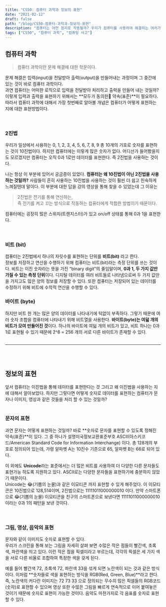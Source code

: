 ```yaml
---
title: "CS50: 컴퓨터 과학과 정보의 표현"
date: "2021-02-12"
draft: false
path: "/blog/CS50-컴퓨터-과학과-정보의-표현"
description: "컴퓨터는 어떤 원리로 작동될까? 우리가 컴퓨터를 사용하여 해결하는 여러가지 일들은 어떻게 가능한걸까?"
tags: ["CS50", "컴퓨터 과학", "컴퓨팅 사고"]
---
```


## 컴퓨터 과학
> 컴퓨터 과학이란 문제 해결에 대한 학문이다. 

문제 해결은 입력(input)을 전달받아 출력(output)을 만들어내는 과정이며 그 중간에 있는 것이 바로 컴퓨터 과학이다.  
과연 컴퓨터는 어떠한 로직으로 입력을 전달받아 처리하고 출력을 만들어 내는 것일까?  
이렇게 입력과 출력을 표현하기 위해서는 **모두가 동의한 약속(표준)**이 필요하다. 따라서 컴퓨터 과학에 대해서 가장 첫번째로 알아볼 개념은 컴퓨터가 어떻게 표현하는 지에 대한
표현방법이다.
<br/><br/><br/>

### 2진법

우리가 일상에서 사용하는 0, 1, 2, 3, 4, 5, 6, 7, 8, 9 총 10개의 기호로 숫자를 표현하는 것이 10진법이다. 하지만 컴퓨터에는 이렇게 많은 숫자가 없다. 
어디선가 들어봤을지도 모르겠지만 컴퓨터는 오직 0과 1로만 데이터를 표현한다. 즉 2진법을 사용하는 것이다. 

나는 항상 이 부분에 있어서 궁금증이 있었다. **컴퓨터는 왜 10진법이 아닌 2진법을 사용하는 것일까?** 사람들이 흔히 사용하는 10진법을 사용하는 것이 훨씬 더 쉽고 친숙하게 느껴질텐데 말이다.
이 부분에 대한 답을 강의 영상을 통해 찾을 수 있었는데 그 이유는 
> 2진법은 전기를 통해 연산하는,  
즉 전기를 켜고 끄는 방식으로 작동하는 컴퓨터에게 적합한 방법이기 때문이다. 

컴퓨터에는 굉장히 많은 스위치(트렌지스터)가 있고 on/off 상태를 통해 0과 1을 표현한다. 
<br/><br/><br/>

### 비트 (bit)

컴퓨터는 2진법에서 하나의 자릿수를 표현하는 단위를 **비트(bit)** 라고 한다.   
정보를 저장하고 연산을 수행하기 위해 컴퓨터는 비트(bit)라는 측정 단위를 쓰는 것이다. 비트는 이진 숫자라는 뜻을 가진 “binary digit”의 줄임말이며, **0과 1, 두 가지 값만 가질 수 있는 측정 단위**이다. 디지털 데이터를 여러 비트들로 나타냄으로써 두 가지 값만을 가지고도 많은 양의 정보를 저장할 수 있다. 또한 컴퓨터는 저장되어 있는 데이터를 수정하기 위해 비트에 수학적 연산을 수행할 수 있다.

### 바이트 (byte)

하지만 비트 한 개는 많은 양의 데이터를 나타내기에 턱없이 부족하다. 그렇기 때문에 여러 숫자 조합을 컴퓨터에 나타내기 위해 비트열을 사용한다. **바이트(byte)는 여덟 개의 비트가 모여 만들어진 것**이다. 하나의 바이트에 여덟 개의 비트가 있고, 비트 하나는 0과 1로 표현될 수 있기 때문에 2^8 = 256 개의 서로 다른 바이트가 존재할 수 있다.
<br/><br/>

---
<br/><br/>

## 정보의 표현
앞서 컴퓨터는 이진법을 통해 데이터를 표현한다는 것 그리고 왜 이진법을 사용하는 지에 대해서 알아보았다. 하지만 그렇다면 어떻게 숫자로 데이터를 표현하는 컴퓨터가 문자나 이미지, 영상과 같은 것들을 처리 할 수 있는 것일까?
<br/><br/>

### 문자의 표현
과연 문자는 어떻게 표현하는 것일까? 바로 **숫자로 문자를 표현할 수 있도록 정해진 약속(표준)**이 있다.
그 중 하나가 설명미국정보교환표준부호 ASCII(아스키코드/American Standard Code for Information Interchange) 이다.
총 128개의 부호로 정의되어 있는데, 가령 알파벳 A는 10진수 기준으로 65, 알파벳 B는 66로 되어 있다.

이 외에도 **Unicode**라는 표준에서는 더 많은 비트를 사용하여 더 다양한 다른 문자들도 표현가능 하도록 지원하고 있다. ASCII로는 다양한 문자들을 표현하기에 충분하지 않았기 때문이다.  
Unicode는 😂(기쁨의 눈물)과 같은 이모티콘 까지 표현할 수 있게 해주었다. 이 이모티콘은 10진법으로 128,514이며, 2진법으로는 11111011000000010 이다.
만약 스마트폰으로 😂(기쁨의 눈물) 이모티콘을 친구의 스마트폰으로 보낸다면 11111011000000010 이라는 0과 1의 패턴을 보낸 것이다.
<br/><br/><br/>

### 그림, 영상, 음악의 표현

문자와 같이 이미지도 숫자로 표현할 수 있다.  
우리가 스크린을 통해 보는 그림을 자세히 살펴 보면 수많은 작은 점들이 빨간색, 초록색, 파란색을 띄고 있다. 이런 작은 점을 픽셀이라고 부르는데, 각각의 픽셀은 세 가지 색을 서로 다른 비율로 조합하여 특정한 색을 갖게 된다.

예를 들어 빨간색 72, 초록색 72, 파란색 33을 섞게 되면 노란색이 되는 것과 같은 방식이다. 이처럼 **숫자들로 색을 표현하는 방식을 RGB(Red, Green, Blue)**라고 한다. 
즉, 노란색의 커다란 이미지는 72 73 33 으로 정의되는 무수히 많은 픽셀들의 RGB코드(숫자)로 표현할 수 있으며 영상 또한 수많은 그림을 빠르게 연속적으로 이어 붙여놓은 것이기 때문에 숫자로 표현이 가능한 것이다. 음악도 마찬가지로 각 음표를 숫자로 표현할 수 있다.




